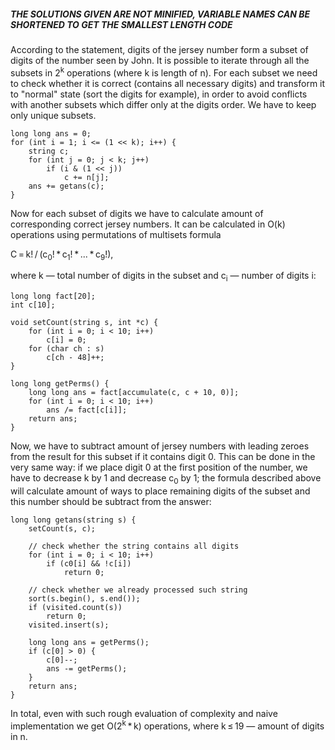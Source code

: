 ##### THE SOLUTIONS GIVEN ARE NOT MINIFIED, VARIABLE NAMES CAN BE SHORTENED TO GET THE SMALLEST LENGTH CODE

According to the statement, digits of the jersey number form a subset of digits of the number seen by John. It is possible to iterate through all the subsets in 2<sup>k</sup> operations (where k is length of n). For each subset we need to check whether it is correct (contains all necessary digits) and transform it to "normal" state (sort the digits for example), in order to avoid conflicts with another subsets which differ only at the digits order. We have to keep only unique subsets.

```
long long ans = 0;
for (int i = 1; i <= (1 << k); i++) {
    string c;
    for (int j = 0; j < k; j++)
        if (i & (1 << j))
            c += n[j];
    ans += getans(c);
}
```

Now for each subset of digits we have to calculate amount of corresponding correct jersey numbers. It can be calculated in O(k) operations using permutations of multisets formula

C = k! / (c<sub>0</sub>! * c<sub>1</sub>! * ... * c<sub>9</sub>!), 

where k — total number of digits in the subset and c<sub>i</sub> — number of digits i:

```
long long fact[20];
int c[10];

void setCount(string s, int *c) {
	for (int i = 0; i < 10; i++)
		c[i] = 0;
	for (char ch : s)
		c[ch - 48]++;
}

long long getPerms() {
	long long ans = fact[accumulate(c, c + 10, 0)];
	for (int i = 0; i < 10; i++)
		ans /= fact[c[i]];
	return ans;
}
```

Now, we have to subtract amount of jersey numbers with leading zeroes from the result for this subset if it contains digit 0. This can be done in the very same way: if we place digit 0 at the first position of the number, we have to decrease k by 1 and decrease c<sub>0</sub> by 1; the formula described above will calculate amount of ways to place remaining digits of the subset and this number should be subtract from the answer:

```
long long getans(string s) {
	setCount(s, c);

	// check whether the string contains all digits
	for (int i = 0; i < 10; i++)
		if (c0[i] && !c[i])
			return 0;

	// check whether we already processed such string
	sort(s.begin(), s.end());
	if (visited.count(s))
		return 0;
	visited.insert(s);

	long long ans = getPerms();
	if (c[0] > 0) {
		c[0]--;
		ans -= getPerms();
	}
	return ans;
}
```

In total, even with such rough evaluation of complexity and naive implementation we get O(2<sup>k</sup> * k) operations, where k ≤ 19 — amount of digits in n.